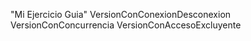 "Mi Ejercicio Guia" 
VersionConConexionDesconexion
VersionConConcurrencia
VersionConAccesoExcluyente
